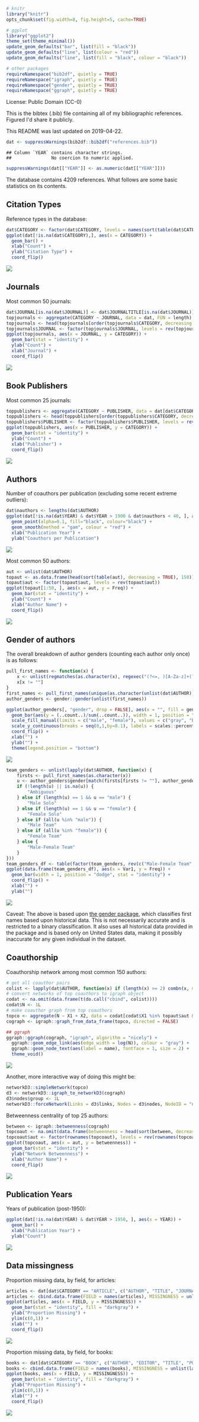 ``` r
# knitr
library("knitr")
opts_chunk$set(fig.width=8, fig.height=5, cache=TRUE)

# ggplot
library("ggplot2")
theme_set(theme_minimal())
update_geom_defaults("bar", list(fill = "black"))
update_geom_defaults("line", list(colour = "red"))
update_geom_defaults("line", list(fill = "black", colour = "black"))

# other packages
requireNamespace("bib2df", quietly = TRUE)
requireNamespace("igraph", quietly = TRUE)
requireNamespace("gender", quietly = TRUE)
requireNamespace("ggraph", quietly = TRUE)
```

License: Public Domain (CC-0)

This is the bibtex (.bib) file containing all of my bibliographic references. Figured I'd share it publicly.

This README was last updated on 2019-04-22.

``` r
dat <- suppressWarnings(bib2df::bib2df("references.bib"))
```

    ## Column `YEAR` contains character strings.
    ##               No coercion to numeric applied.

``` r
suppressWarnings(dat[["YEAR"]] <- as.numeric(dat[["YEAR"]]))
```

The database contains 4209 references. What follows are some basic statistics on its contents.

Citation Types
--------------

Reference types in the database:

``` r
dat$CATEGORY <- factor(dat$CATEGORY, levels = names(sort(table(dat$CATEGORY))))
ggplot(dat[!is.na(dat$CATEGORY),], aes(x = CATEGORY)) + 
  geom_bar() + 
  xlab("Count") + 
  ylab("Citation Type") + 
  coord_flip()
```

![](README_files/figure-markdown_github/bibtype-1.png)

Journals
--------

Most common 50 journals:

``` r
dat$JOURNAL[is.na(dat$JOURNAL)] <- dat$JOURNALTITLE[is.na(dat$JOURNAL)]
topjournals <- aggregate(CATEGORY ~ JOURNAL, data = dat, FUN = length)
topjournals <- head(topjournals[order(topjournals$CATEGORY, decreasing = TRUE), ], 50)
topjournals$JOURNAL <- factor(topjournals$JOURNAL, levels = rev(topjournals$JOURNAL))
ggplot(topjournals, aes(x = JOURNAL, y = CATEGORY)) + 
  geom_bar(stat = "identity") + 
  ylab("Count") + 
  xlab("Journal") + 
  coord_flip()
```

![](README_files/figure-markdown_github/journal-1.png)

Book Publishers
---------------

Most common 25 journals:

``` r
toppublishers <- aggregate(CATEGORY ~ PUBLISHER, data = dat[dat$CATEGORY == "BOOK",], FUN = length)
toppublishers <- head(toppublishers[order(toppublishers$CATEGORY, decreasing = TRUE), ], 25)
toppublishers$PUBLISHER <- factor(toppublishers$PUBLISHER, levels = rev(toppublishers$PUBLISHER))
ggplot(toppublishers, aes(x = PUBLISHER, y = CATEGORY)) + 
  geom_bar(stat = "identity") + 
  ylab("Count") + 
  xlab("Publisher") + 
  coord_flip()
```

![](README_files/figure-markdown_github/publisher-1.png)

Authors
-------

Number of coauthors per publication (excluding some recent extreme outliers):

``` r
dat$nauthors <- lengths(dat$AUTHOR)
ggplot(dat[!is.na(dat$YEAR) & dat$YEAR > 1900 & dat$nauthors < 40, ], aes(x = YEAR, y = nauthors)) + 
  geom_point(alpha=0.1, fill="black", colour="black") + 
  geom_smooth(method = "gam", colour = "red") + 
  xlab("Publication Year") + 
  ylab("Coauthors per Publication")
```

![](README_files/figure-markdown_github/nauthors-1.png)

Most common 50 authors:

``` r
aut <- unlist(dat$AUTHOR)
topaut <- as.data.frame(head(sort(table(aut), decreasing = TRUE), 150))
topaut$aut <- factor(topaut$aut, levels = rev(topaut$aut))
ggplot(topaut[1:50, ], aes(x = aut, y = Freq)) + 
  geom_bar(stat = "identity") + 
  ylab("Count") + 
  xlab("Author Name") + 
  coord_flip()
```

![](README_files/figure-markdown_github/authors-1.png)

Gender of authors
-----------------

The overall breakdown of author genders (counting each author only once) is as follows:

``` r
pull_first_names <- function(x) {
    x <- unlist(regmatches(as.character(x), regexec("(?<=, )[A-Za-z]+(?=([., ]{1}|$))", as.character(x), perl = TRUE)))
    x[x != ""]
}
first_names <- pull_first_names(unique(as.character(unlist(dat$AUTHOR))))
author_genders <- gender::gender(unlist(first_names))

ggplot(author_genders[, "gender", drop = FALSE], aes(x = "", fill = gender)) +
  geom_bar(aes(y = (..count..)/sum(..count..)), width = 1, position = "dodge") + 
  scale_fill_manual(limits = c("male", "female"), values = c("gray", "black")) +
  scale_y_continuous(breaks = seq(0,1,by=0.1), labels = scales::percent) +
  coord_flip() +
  xlab("") +
  ylab("") +
  theme(legend.position = "bottom")
```

![](README_files/figure-markdown_github/authorgender-1.png)

``` r
team_genders <- unlist(lapply(dat$AUTHOR, function(x) {
    firsts <- pull_first_names(as.character(x))
    u <- author_genders$gender[match(firsts[firsts != ""], author_genders$name)]
    if (!length(u) || is.na(u)) {
        "Ambiguous"
    } else if (length(u) == 1 && u == "male") {
        "Male Solo"
    } else if (length(u) == 1 && u == "female") {
        "Female Solo"
    } else if (all(u %in% "male")) {
        "Male Team"
    } else if (all(u %in% "female")) {
        "Female Team"
    } else {
        "Male-Female Team"
    }
}))
team_genders_df <- table(factor(team_genders, rev(c("Male-Female Team", "Male Solo", "Female Solo", "Male Team", "Female Team", "Ambiguous"))))
ggplot(data.frame(team_genders_df), aes(x = Var1, y = Freq)) +
  geom_bar(width = 1, position = "dodge", stat = "identity") + 
  coord_flip() +
  xlab("") +
  ylab("")
```

![](README_files/figure-markdown_github/teamgender-1.png)

Caveat: The above is based upon [the gender package](https://cran.r-project.org/package=gender), which classifies first names based upon historical data. This is not necessarily accurate and is restricted to a binary classification. It also uses all historical data provided in the package and is based only on United States data, making it possibly inaccurate for any given individual in the dataset.

Coauthorship
------------

Coauthorship network among most common 150 authors:

``` r
# get all coauthor pairs
colist <- lapply(dat$AUTHOR, function(x) if (length(x) >= 2) combn(x, m = 2) else NA_character_)
# convert networks of top coauthors to igraph object
codat <- na.omit(data.frame(t(do.call("cbind", colist))))
codat$N <- 1L
# make coauthor graph from top coauthors
topco <- aggregate(N ~ X1 + X2, data = codat[codat$X1 %in% topaut$aut & codat$X2 %in% topaut$aut, ], FUN = sum)
cograph <- igraph::graph_from_data_frame(topco, directed = FALSE)

## ggraph
ggraph::ggraph(cograph, "igraph", algorithm = "nicely") + 
  ggraph::geom_edge_link(aes(edge_width = log(N)), colour = "gray") + 
  ggraph::geom_node_text(aes(label = name), fontface = 1, size = 2) + 
  theme_void()
```

![](README_files/figure-markdown_github/authornetwork-1.png)

Another, more interactive way of doing this might be:

``` r
networkD3::simpleNetwork(topco)
d3 <- networkD3::igraph_to_networkD3(cograph)
d3$nodes$group <- 1L
networkD3::forceNetwork(Links = d3$links, Nodes = d3$nodes, NodeID = "name", Group = "group")
```

Betweenness centrality of top 25 authors:

``` r
between <- igraph::betweenness(cograph)
topcoaut <- na.omit(data.frame(betweenness = head(sort(between, decreasing = TRUE), 30)))
topcoaut$aut <- factor(rownames(topcoaut), levels = rev(rownames(topcoaut)))
ggplot(topcoaut, aes(x = aut, y = betweenness)) + 
  geom_bar(stat = "identity") + 
  ylab("Network Betweenness") + 
  xlab("Author Name") + 
  coord_flip()
```

![](README_files/figure-markdown_github/between-1.png)

Publication Years
-----------------

Years of publication (post-1950):

``` r
ggplot(dat[!is.na(dat$YEAR) & dat$YEAR > 1950, ], aes(x = YEAR)) + 
  geom_bar() +
  xlab("Publication Year") + 
  ylab("Count")
```

![](README_files/figure-markdown_github/year-1.png)

Data missingness
----------------

Proportion missing data, by field, for articles:

``` r
articles <- dat[dat$CATEGORY == "ARTICLE", c("AUTHOR", "TITLE", "JOURNAL", "YEAR", "VOLUME", "NUMBER", "PAGES", "ABSTRACT", "DOI")]
articles <- cbind.data.frame(FIELD = names(articles), MISSINGNESS = unlist(lapply(articles, function(x) sum(is.na(x) == TRUE)/length(x))))
ggplot(articles, aes(x = FIELD, y = MISSINGNESS)) +
  geom_bar(stat = "identity", fill = "darkgray") + 
  ylab("Proportion Missing") + 
  ylim(c(0,1)) +
  xlab("") + 
  coord_flip()
```

![](README_files/figure-markdown_github/missingness_articles-1.png)

Proportion missing data, by field, for books:

``` r
books <- dat[dat$CATEGORY == "BOOK", c("AUTHOR", "EDITOR", "TITLE", "PUBLISHER", "YEAR", "ADDRESS", "ISBN")]
books <- cbind.data.frame(FIELD = names(books), MISSINGNESS = unlist(lapply(books, function(x) sum(is.na(x) == TRUE)/length(x))))
ggplot(books, aes(x = FIELD, y = MISSINGNESS)) +
  geom_bar(stat = "identity", fill = "darkgray") + 
  ylab("Proportion Missing") + 
  ylim(c(0,1)) +
  xlab("") + 
  coord_flip()
```

![](README_files/figure-markdown_github/missingness_books-1.png)
